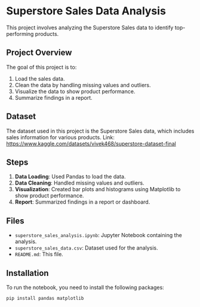 # Superstore Sales Data Analysis

This project involves analyzing the Superstore Sales data to identify top-performing products.

## Project Overview

The goal of this project is to:

1. Load the sales data.
2. Clean the data by handling missing values and outliers.
3. Visualize the data to show product performance.
4. Summarize findings in a report.

## Dataset

The dataset used in this project is the Superstore Sales data, which includes sales information for various products.
Link: https://www.kaggle.com/datasets/vivek468/superstore-dataset-final

## Steps

1. **Data Loading**: Used Pandas to load the data.
2. **Data Cleaning**: Handled missing values and outliers.
3. **Visualization**: Created bar plots and histograms using Matplotlib to show product performance.
4. **Report**: Summarized findings in a report or dashboard.

## Files

- `superstore_sales_analysis.ipynb`: Jupyter Notebook containing the analysis.
- `superstore_sales_data.csv`: Dataset used for the analysis.
- `README.md`: This file.

## Installation

To run the notebook, you need to install the following packages:

```sh
pip install pandas matplotlib

